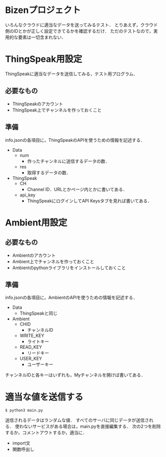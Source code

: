 # Bizenプロジェクト

いろんなクラウドに適当なデータを送ってみるテスト．
とりあえず，クラウド側のIDとかが正しく設定できてるかを確認するだけ．
ただのテストなので，実用的な要素は一切含まれない．

# ThingSpeak用設定

ThingSpeakに適当なデータを送信してみる，テスト用プログラム．

## 必要なもの

* ThingSpeakのアカウント
* ThingSpeak上でチャンネルを作っておくこと

## 準備

info.jsonの各項目に，ThingSpeakのAPIを使うための情報を記述する．

- Data
    - num
        - 作ったチャンネルに送信するデータの数．
    - res
        - 取得するデータの数．
- ThingSpeak
    - CH
        - Channel ID．URLとかページ内とかに書いてある．
    - api\_key
        - ThingSpeakにログインしてAPI Keysタブを見れば書いてある．

# Ambient用設定

## 必要なもの

* Ambientのアカウント
* Ambient上でチャンネルを作っておくこと
* Ambientのpythonライブラリをインストールしておくこと

## 準備

info.jsonの各項目に，AmbientのAPIを使うための情報を記述する．

- Data
    - ThingSpeakと同じ
- Ambient
    - CHID
        - チャンネルID
    - WRITE\_KEY
        - ライトキー
    - READ\_KEY
        - リードキー
    - USER\_KEY
        - ユーザーキー

チャンネルIDと各キーはいずれも，Myチャンネルを開けば書いてある．

# 適当な値を送信する

```
$ python3 main.py
```

送信されるデータはランダムな値．
すべてのサーバに同じデータが送信される．
使わないサービスがある場合は，main.pyを直接編集する．
次の2つを削除するか，コメントアウトするか，適当に．

- import文
- 関数呼出し

